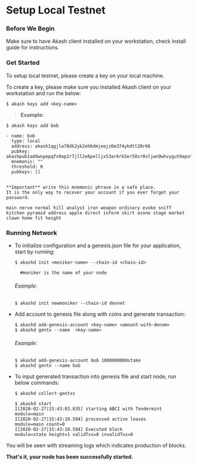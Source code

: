# Setup Local Testnet
### Before We Begin

Make sure to have Akash client installed on your workstation, check install guide for instructions.

### Get Started

To setup local testnet, please create a key on your local machine.

To create a key, please make sure you installed Akash client on your workstation and run the below:

```
$ akash keys add <key-name>
```
> **Example:**
```
$ akash keys add bob

- name: bob
  type: local
  address: akash1qgjla78dk2yk2eh6dmjeejz6m374ykdtt20r66
  pubkey: akashpub1addwnpepqfv0ap2r7jll2e6pelljx53ar6rk5er58sr0sljwn9whvygut6eputypu4e
  mnemonic: ""
  threshold: 0
  pubkeys: []


**Important** write this mnemonic phrase in a safe place.
It is the only way to recover your account if you ever forget your password.

main nerve normal hill analyst iron weapon ordinary evoke sniff kitchen pyramid address apple direct inform skirt ozone stage market clown home fit height
```
### Running Network
* To initialize configuration and a genesis.json file for your application, start by running:

    ```
    $ akashd init <moniker-name> --chain-id <chain-id>
    
      #moniker is the name of your node
    ```

    ###### Example:
    ```
    $ akashd init newmoniker --chain-id devnet
    ```
* Add account to genesis file along with coins and generate transaction:

    ```
    $ akashd add-genesis-account <key-name> <amount-with-denom>
    $ akashd gentx --name  <key-name>
    ```
    ###### Example:
    ```
    $ akashd add-genesis-account bob 1000000000stake
    $ akashd gentx --name bob
    ```
* To input generated transaction into genesis file and start node, run below commands:
    ```
    $ akashd collect-gentxs

    $ akashd start
    I[2020-02-27|15:43:03.835] starting ABCI with Tendermint   module=main 
    I[2020-02-27|15:43:10.594] processed active leases         module=main count=0
    I[2020-02-27|15:43:10.594] Executed block                  module=state height=1 validTxs=0 invalidTxs=0
    ```

You will be seen with streaming logs which indicates production of blocks.

**That's it, your node has been successfully started.**